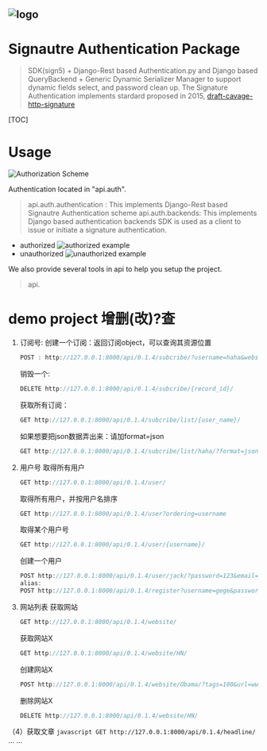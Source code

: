 ![logo](https://github.com/yiakwy/Siganture-Authentication-Package/raw/master/static/logo.png)
----------------------------------------------------------------------------------------------
Signautre Authentication Package
================================

> SDK(sign5) + Django-Rest based Authentication.py and Django based QueryBackend + Generic Dynamic Serializer Manager to support dynamic fields select, and password clean up.
> The Signature Authentication implements stardard proposed in 2015, [draft-cavage-http-signature](https://www.ietf.org/archive/id/draft-cavage-http-signatures-05)

[TOC]

# Usage
![Authorization Scheme](https://github.com/yiakwy/Siganture-Authentication-Package/raw/master/static/Authorization.png)


Authentication located in "api.auth".
> api.auth.authentication : This implements Django-Rest based Signautre Authentication scheme
> api.auth.backends: This implements Django based authentication backends
> SDK is used as a client to issue or initiate a signature authentication. 
- authorized
![authorized example](https://github.com/yiakwy/Siganture-Authentication-Package/raw/master/static/authorized.png)
- unauthorized
![unauthorized example](https://github.com/yiakwy/Siganture-Authentication-Package/raw/master/static/unauthorized.png)

We also provide several tools in api to help you setup the project.
> api.

# demo project 增删(改)?查
1. 订阅号:
	创建一个订阅：返回订阅object，可以查询其资源位置
	```javascript
	POST : http://127.0.0.1:8000/api/0.1.4/subcribe/?username=haha&website_name=HN
	```
	销毁一个:
	```javascript
	DELETE http://127.0.0.1:8000/api/0.1.4/subcribe/{record_id}/
	```
	获取所有订阅：
	```javascript
	GET http://127.0.0.1:8000/api/0.1.4/subcribe/list/{user_name}/
	```
	如果想要把json数据弄出来：请加format=json
	```javascript
	GET http://127.0.0.1:8000/api/0.1.4/subcribe/list/haha/?format=json
	```
2. 用户号
	取得所有用户
	```javascript
	GET http://127.0.0.1:8000/api/0.1.4/user/
	```
	取得所有用户，并按用户名排序
	```javascript
	GET http://127.0.0.1:8000/api/0.1.4/user?ordering=username
	```
	取得某个用户号
	```javascript
	GET http://127.0.0.1:8000/api/0.1.4/user/{username}/
	```
	创建一个用户
	```javascript
	POST http://127.0.0.1:8000/api/0.1.4/user/jack/?password=123&email=yiak.222@gmail.com
	alias: 
	POST http://127.0.0.1:8000/api/0.1.4/register?username=gege&password=asfdase&email=jiakechong@jiake.com
	```
3. 网站列表
	获取网站
	```javascript
	GET http://127.0.0.1:8000/api/0.1.4/website/
	```
	获取网站X
	```javascript
	GET http://127.0.0.1:8000/api/0.1.4/website/HN/
	```

	创建网站X
	```javascript
	POST http://127.0.0.1:8000/api/0.1.4/website/Obama/?tags=100&url=www.obama.com
	```
	删除网站X
	```javascript
	DELETE http://127.0.0.1:8000/api/0.1.4/website/HN/
	```
（4）获取文章
	```javascript
	GET http://127.0.0.1:8000/api/0.1.4/headline/
	```
... ...
